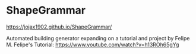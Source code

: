 # ShapeGrammar
https://jojax1902.github.io/ShapeGrammar/

Automated building generator expanding on a tutorial and project by Felipe M.
Felipe's Tutorial: https://www.youtube.com/watch?v=h13ROh65gYg
